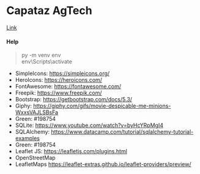 # Capataz AgTech
[Link](https://capataz-eight.vercel.app/)

#### Help
> py -m venv env \
> env\Scripts\activate
- SimpleIcons: https://simpleicons.org/
- HeroIcons: https://heroicons.com/
- FontAwesome: https://fontawesome.com/
- Freepik: https://www.freepik.com/
- Bootstrap: https://getbootstrap.com/docs/5.3/
- Giphy: https://giphy.com/gifs/movie-despicable-me-minions-WxxsVAJLSBsFa
- Green: #198754
- SQLite: https://www.youtube.com/watch?v=byHcYRpMgI4
- SQLAlchemy: https://www.datacamp.com/tutorial/sqlalchemy-tutorial-examples
- Green: #198754
- Leaflet JS: https://leafletjs.com/plugins.html
- OpenStreetMap
- LeafletMaps https://leaflet-extras.github.io/leaflet-providers/preview/